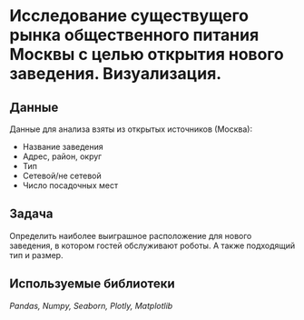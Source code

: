# Исследование существущего рынка общественного питания Москвы с целью открытия нового заведения. Визуализация.

## Данные
Данные для анализа взяты из открытых источников (Москва):
* Название заведения
* Адрес, район, округ
* Тип
* Сетевой/не сетевой
* Число посадочных мест

## Задача
Определить наиболее выиграшное расположение для нового заведения, в котором гостей обслуживают роботы. А также подходящий тип и размер. 

## Используемые библиотеки
_Pandas, Numpy, Seaborn, Plotly, Matplotlib_
